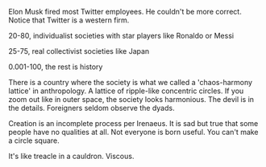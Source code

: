 Elon Musk fired most Twitter employees. He couldn't be more correct. Notice that Twitter is a western firm.

20-80, individualist societies with star players like Ronaldo or Messi

25-75, real collectivist societies like Japan

0.001-100, the rest is history

There is a country where the society is what we called a 'chaos-harmony lattice' in anthropology. A lattice of ripple-like concentric circles. If you zoom out like in outer space, the society looks harmonious. The devil is in the details. Foreigners seldom observe the dyads.

Creation is an incomplete process per Irenaeus. It is sad but true that some people have no qualities at all. Not everyone is born useful. You can't make a circle square.

It's like treacle in a cauldron. Viscous.
